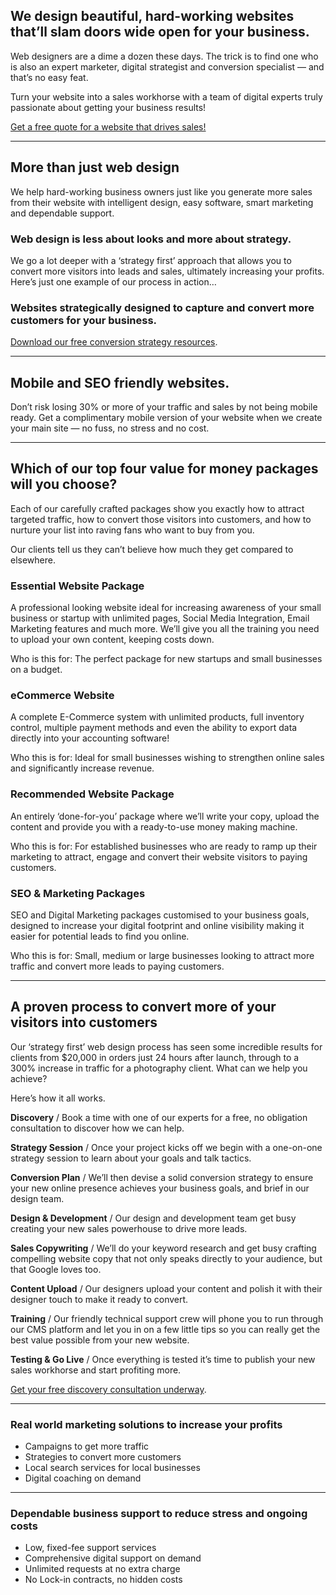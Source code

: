## We design beautiful, hard-working websites that’ll slam doors wide open for your business.

Web designers are a dime a dozen these days. The trick is to find one who is also an expert marketer, digital strategist and conversion specialist — and that’s no easy feat.

Turn your website into a sales workhorse with a team of digital experts truly passionate about getting your business results!

[Get a free quote for a website that drives sales!](https://dmaillard.com/contact)

***

## More than just web design

We help hard-working business owners just like you generate more sales from their website with intelligent design, easy software, smart marketing and dependable support.

### Web design is less about looks and more about strategy.

We go a lot deeper with a ‘strategy first’ approach that allows you to convert more visitors into leads and sales, ultimately increasing your profits. Here’s just one example of our process in action…

### Websites strategically designed to capture and convert more customers for your business.

[Download our free conversion strategy resources](#).

***

## Mobile and SEO friendly websites.

Don’t risk losing 30% or more of your traffic and sales by not being mobile ready. Get a complimentary mobile version of your website when we create your main site — no fuss, no stress and no cost.

***

## Which of our top four value for money packages will you choose?

Each of our carefully crafted packages show you exactly how to attract targeted traffic, how to convert those visitors into customers, and how to nurture your list into raving fans who want to buy from you.

Our clients tell us they can’t believe how much they get compared to elsewhere.

### Essential Website Package

A professional looking website ideal for increasing awareness of your small business or startup with unlimited pages, Social Media Integration, Email Marketing features and much more. We’ll give you all the training you need to upload your own content, keeping costs down.

Who is this for: The perfect package for new startups and small businesses on a budget.

### eCommerce Website

A complete E-Commerce system with unlimited products, full inventory control, multiple payment methods and even the ability to export data directly into your accounting software!

Who this is for: Ideal for small businesses wishing to strengthen online sales and significantly increase revenue.

### Recommended Website Package

An entirely ‘done-for-you’ package where we’ll write your copy, upload the content and provide you with a ready-to-use money making machine.

Who this is for: For established businesses who are ready to ramp up their marketing to attract, engage and convert their website visitors to paying customers.

### SEO & Marketing Packages

SEO and Digital Marketing packages customised to your business goals, designed to increase your digital footprint and online visibility making it easier for potential leads to find you online.

Who this is for: Small, medium or large businesses looking to attract more traffic and convert more leads to paying customers.

***

## A proven process to convert more of your visitors into customers

Our ‘strategy first’ web design process has seen some incredible results for clients from $20,000 in orders just 24 hours after launch, through to a 300% increase in traffic for a photography client. What can we help you achieve?

Here’s how it all works.

**Discovery** / Book a time with one of our experts for a free, no obligation consultation to discover how we can help.

**Strategy Session** / Once your project kicks off we begin with a one-on-one strategy session to learn about your goals and talk tactics.

**Conversion Plan** / We’ll then devise a solid conversion strategy to ensure your new online presence achieves your business goals, and brief in our design team.

**Design & Development** / Our design and development team get busy creating your new sales powerhouse to drive more leads.

**Sales Copywriting** / We’ll do your keyword research and get busy crafting compelling website copy that not only speaks directly to your audience, but that Google loves too.

**Content Upload** / Our designers upload your content and polish it with their designer touch to make it ready to convert.

**Training** / Our friendly technical support crew will phone you to run through our CMS platform and let you in on a few little tips so you can really get the best value possible from your new website.

**Testing & Go Live** / Once everything is tested it’s time to publish your new sales workhorse and start profiting more.

[Get your free discovery consultation underway](https://dmaillard.com/contact).

***

### Real world marketing solutions to increase your profits

*   Campaigns to get more traffic
*   Strategies to convert more customers
*   Local search services for local businesses
*   Digital coaching on demand

***

### Dependable business support to reduce stress and ongoing costs

*   Low, fixed-fee support services
*   Comprehensive digital support on demand
*   Unlimited requests at no extra charge
*   No Lock-in contracts, no hidden costs
